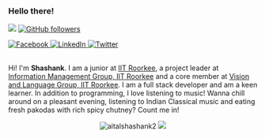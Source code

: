 ### Hello there!

![](https://visitor-badge.glitch.me/badge?page_id=aitalshashank2.aitalshashank2)
[![GitHub followers](https://img.shields.io/github/followers/aitalshashank2.svg?style=social&label=Follow)](https://github.com/aitalshashank2?tab=followers)

<a href="https://www.facebook.com/shashank.aital.96/">
    <img alt="Facebook" src="https://img.shields.io/badge/Facebook-%231877F2.svg?&style=for-the-badge&logo=Facebook&logoColor=white"/>
</a>

<a href="https://www.linkedin.com/in/shashank-aital-8a9760192/">
    <img alt="LinkedIn" src="https://img.shields.io/badge/linkedin-%230077B5.svg?&style=for-the-badge&logo=linkedin&logoColor=white"/>
</a>

<a href="https://twitter.com/AitalShashank">
    <img alt="Twitter" src="https://img.shields.io/badge/AitalShashank-%231DA1F2.svg?&style=for-the-badge&logo=Twitter&logoColor=white"/>
</a>

<br/>
<br/>

Hi! I'm **Shashank**. I am a junior at [IIT Roorkee](https://iitr.ac.in/), a project leader at [Information Management Group, IIT Roorkee](http://img.iitr.ac.in/) and a core member at [Vision and Language Group, IIT Roorkee](https://vlgiitr.github.io/). I am a full stack developer and am a keen learner. In addition to programming, I love listening to music! Wanna chill around on a pleasant evening, listening to Indian Classical music and eating fresh pakodas with rich spicy chutney? Count me in!

<p align="center">
    <img src="https://github-readme-stats.vercel.app/api?username=aitalshashank2&show_icons=true&theme=nightowl" alt="aitalshashank2" />
    <img src="https://github-readme-stats.vercel.app/api/top-langs/?username=aitalshashank2&hide=css,html&theme=nightowl&line_height=27&layout=compact&langs_count=8" />
</p>
